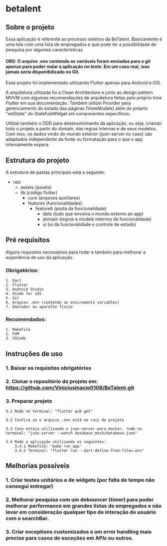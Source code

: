 # betalent

## Sobre o projeto

Essa aplicação é referente ao processo seletivo da BeTalent. Basicamente é uma tela com uma lista de empregados e que pode ter a possibilidade de pesquisa por algumas características.

#### OBS: O arquivo .env contendo as variáveis foram enviadas para o git apenas para poder rodar a aplicação no teste. Em um caso real, isso jamais seria disponibilizado no Git.

Esse projeto foi implementado utilizando Flutter apenas para Android e iOS.

A arquitetura utilizada foi a Clean Architecture e junto ao design pattern MVVM com algumas recomendações de arquitetura feitas pelo próprio time Flutter em sua documentação. Também utilizei Provider para gerenciamento do estado das páginas (ViewModels) além do próprio "setState" do StatefuleWidget em componentes específicos.

Utilizei também o DDD para desenvolvimento da aplicação, ou seja, criando todo o projeto a partir do domain, das regras internas e de seus modelos. Com isso, os dados vindo do mundo exterior (json-server no caso) são adaptados independente da fonte ou formatação para o que o app internamente espera.

## Estrutura do projeto

A estrutura de pastas principais está a seguinte:

- raíz
    - assets (assets)
    - lib (código flutter)
        - core (arquivos auxiliares)
        - features (funcionalidades)
            - featureA (pasta da funcionalidade)
                - data (tudo que envolva o mundo externo ao app)
                - domain (regras e models internos da funcionalidade)
                - ui (ui da funcionalidade e controle de estado)

## Pré requisitos

Alguns requisitos necessários para rodar e também para melhorar a experiência de uso da aplicação.

### Obrigatórios:

    1. Dart
    2. Flutter
    3. Android Studio
    4. XCode for iOS
    5. Git
    6. Arquivo .env (contendo as enviroments variables)
    7. Emulador ou aparelho físico

### Recomendados:

    1. Makefile
    2. FVM
    3. VSCode

## Instruções de uso

### 1. Baixar os requisitos obrigatórios

### 2. Clonar o repositório do projeto em: https://github.com/ViniciusInacio0108/BeTalent.git

### 3. Preparar projeto
    3.1 Rode no terminal: "flutter pub get"

    3.2 Confira se o arquivo .env está na raíz do projeto

    3.3 Caso esteja utilizando o json-server para mockar, rode no terminal: "json-server --watch database_mock/database.json"

    3.4 Rode a aplicação utilizando os seguintes:
        3.4.1 Makefile: "make run_app"
        3.4.2 Terminal: "flutter run --dart-define-from-file=.env"

## Melhorias possíveis

### 1. Criar testes unitários e de widgets (por falta de tempo não consegui entregar)

### 2. Melhorar pesquisa com um debouncer (timer) para poder melhorar performance em grandes listas de empregados e não levar em consideração qualquer tipo de interação do usuário com o searchBar.

### 3. Criar exceptions customizados e um error handling mais preciso para casos de exceções em APIs ou outros.